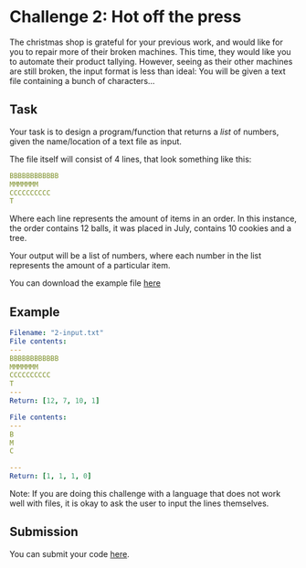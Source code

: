 # Challenge 2: Hot off the press

The christmas shop is grateful for your previous work, and would like for you to repair more of their broken machines. This time, they would like you to automate their product tallying. However, seeing as their other machines are still broken, the input format is less than ideal: You will be given a text file containing a bunch of characters...

## Task

Your task is to design a program/function that returns a _list_ of numbers, given the name/location of a text file as input.

The file itself will consist of 4 lines, that look something like this:
```yaml
BBBBBBBBBBBB
MMMMMMM
CCCCCCCCCC
T
```
Where each line represents the amount of items in an order. In this instance, the order contains 12 balls, it was placed in July, contains 10 cookies and a tree.

Your output will be a list of numbers, where each number in the list represents the amount of a particular item. 

You can download the example file [here](2-input.txt)

## Example

```yaml
Filename: "2-input.txt"
File contents:
---
BBBBBBBBBBBB
MMMMMMM
CCCCCCCCCC
T
---
Return: [12, 7, 10, 1]

File contents:
---
B
M
C

---
Return: [1, 1, 1, 0]
```

Note: If you are doing this challenge with a language that does not work well with files, it is okay to ask the user to input the lines themselves.


## Submission

You can submit your code [here](https://docs.google.com/forms/d/1SsjQ2lDbAs_g1H49ZS44y6Tw1KuX3sM9f6GKW_YaNaI).